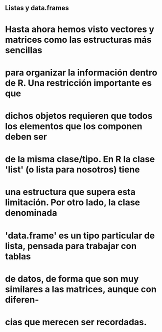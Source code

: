 ## Listas y data.frames
 
# Hasta ahora hemos visto vectores y matrices como las estructuras más sencillas
# para organizar la información dentro de R. Una restricción importante es que
# dichos objetos requieren que todos los elementos que los componen deben ser
# de la misma clase/tipo. En R la clase 'list' (o lista para nosotros) tiene
# una estructura que supera esta limitación. Por otro lado, la clase denominada
# 'data.frame' es un tipo particular de lista, pensada para trabajar con tablas
# de datos, de forma que son muy similares a las matrices, aunque con diferen-
# cias que merecen ser recordadas.
